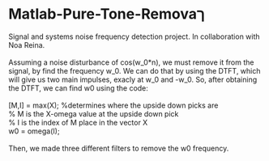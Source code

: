 # Matlab-Pure-Tone-Removaך
Signal and systems noise frequency detection project. In collaboration with Noa Reina.
<br /><br />
Assuming a noise disturbance of cos(w_0*n), we must remove it from the signal, by find the frequency w_0.
We can do that by using the DTFT, which will give us two main impulses, exacly at w_0 and -w_0.
So, after obtaining the DTFT, we can find w0 using the code:
<br /><br />
[M,I] = max(X); %determines where the upside down picks are<br />
% M is the X-omega value at the upside down pick<br />
% I is the index of M place in the vector X<br />
w0 = omega(I); 
<br /><br />
Then, we made three different filters to remove the w0 frequency. 

